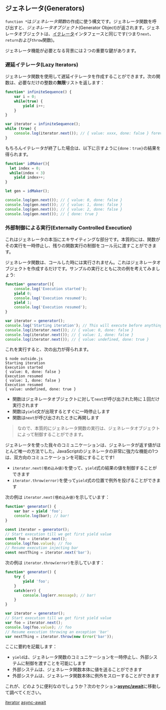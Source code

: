 ## ジェネレータ(Generators)

`function *`は*ジェネレータ関数*の作成に使う構文です。ジェネレータ関数を呼び出すと、*ジェネレータオブジェクト*(Generator Object)が返されます。ジェネレータオブジェクトは、[イテレータ](./iterators.md)インタフェースと同じです(つまり`next`、`return`および`throw`関数)。

ジェネレータ機能が必要となる背景には２つの重要な鍵があります。

### 遅延イテレータ(Lazy Iterators)

ジェネレータ関数を使用して遅延イテレータを作成することができます。次の関数は、必要なだけの整数の**無限**リストを返します：

```ts
function* infiniteSequence() {
    var i = 0;
    while(true) {
        yield i++;
    }
}

var iterator = infiniteSequence();
while (true) {
    console.log(iterator.next()); // { value: xxxx, done: false } forever and ever
}
```

もちろんイテレータが終了した場合は、以下に示すように`{done：true}`の結果を得られます。

```ts
function* idMaker(){
  let index = 0;
  while(index < 3)
    yield index++;
}

let gen = idMaker();

console.log(gen.next()); // { value: 0, done: false }
console.log(gen.next()); // { value: 1, done: false }
console.log(gen.next()); // { value: 2, done: false }
console.log(gen.next()); // { done: true }
```

### 外部制御による実行(Externally Controlled Execution)
これはジェネレータの本当にエキサイティングな部分です。本質的には、関数がその実行を一時停止し、残りの関数実行の制御をコール元に渡すことができます。

ジェネレータ関数は、コールした時には実行されません。これはジェネレータオブジェクトを作成するだけです。サンプルの実行とともに次の例を考えてみましょう:

```ts
function* generator(){
    console.log('Execution started');
    yield 0;
    console.log('Execution resumed');
    yield 1;
    console.log('Execution resumed');
}

var iterator = generator();
console.log('Starting iteration'); // This will execute before anything in the generator function body executes
console.log(iterator.next()); // { value: 0, done: false }
console.log(iterator.next()); // { value: 1, done: false }
console.log(iterator.next()); // { value: undefined, done: true }
```

これを実行すると、次の出力が得られます。

```
$ node outside.js
Starting iteration
Execution started
{ value: 0, done: false }
Execution resumed
{ value: 1, done: false }
Execution resumed
{ value: undefined, done: true }
```

* 関数はジェネレータオブジェクトに対して`next`が呼び出された時に１回だけ実行されます
* 関数は`yield`文が出現するとすぐに一時停止します
* 関数は`next`が呼び出されたときに再開します

> なので、本質的にジェネレータ関数の実行は、ジェネレータオブジェクトによって制御することができます。

ジェネレータを使った我々のコミュニケーションは、ジェネレータが返す値がほとんど唯一の方法でした。JavaScriptのジェネレータの非常に強力な機能の1つは、双方向のコミュニケーションを可能にすることです!

* `iterator.next(埋め込み値)`を使って、`yield`式の結果の値を制御することができます
* `iterator.throw(error)`を使って`yield`式の位置で例外を投げることができます

次の例は `iterator.next(埋め込み値)`を示しています：

```ts
function* generator() {
    var bar = yield 'foo';
    console.log(bar); // bar!
}

const iterator = generator();
// Start execution till we get first yield value
const foo = iterator.next();
console.log(foo.value); // foo
// Resume execution injecting bar
const nextThing = iterator.next('bar');
```

次の例は `iterator.throw(error)`を示しています：

```ts
function* generator() {
    try {
        yield 'foo';
    }
    catch(err) {
        console.log(err.message); // bar!
    }
}

var iterator = generator();
// Start execution till we get first yield value
var foo = iterator.next();
console.log(foo.value); // foo
// Resume execution throwing an exception 'bar'
var nextThing = iterator.throw(new Error('bar'));
```

ここに要約を記載します：
* `yield`は、ジェネレータ関数のコミュニケーションを一時停止し、外部システムに制御を渡すことを可能にします
* 外部システムは、ジェネレータ関数本体に値を送ることができます
* 外部システムは、ジェネレータ関数本体に例外をスローすることができます

これが、どのように便利なのでしょうか？次のセクション[**async/await**](./async-await.md)に移動して調べてください。

[iterator](./iterators.md)
[async-await](./async-await.md)
